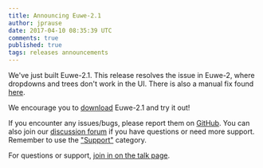 ```yaml
---
title: Announcing Euwe-2.1
author: jprause
date: 2017-04-10 08:35:39 UTC
comments: true
published: true
tags: releases announcements
---
```


We've just built Euwe-2.1. This release resolves the issue in Euwe-2, where dropdowns and trees don't work in the UI. There is also a manual fix found [here](http://talk.manageiq.org/t/euwe-2-broken-ui-fix/2221).

We encourage you to [download](http://manageiq.org/download/) Euwe-2.1 and try it out!

If you encounter any issues/bugs, please report them on [GitHub](https://github.com/ManageIQ/manageiq/issues). You can also join our [discussion forum](http://talk.manageiq.org/) if you have questions or need more support. Remember to use the ["Support"](http://talk.manageiq.org/c/support) category.

For questions or support, [join in on the talk page](http://talk.manageiq.org/).
